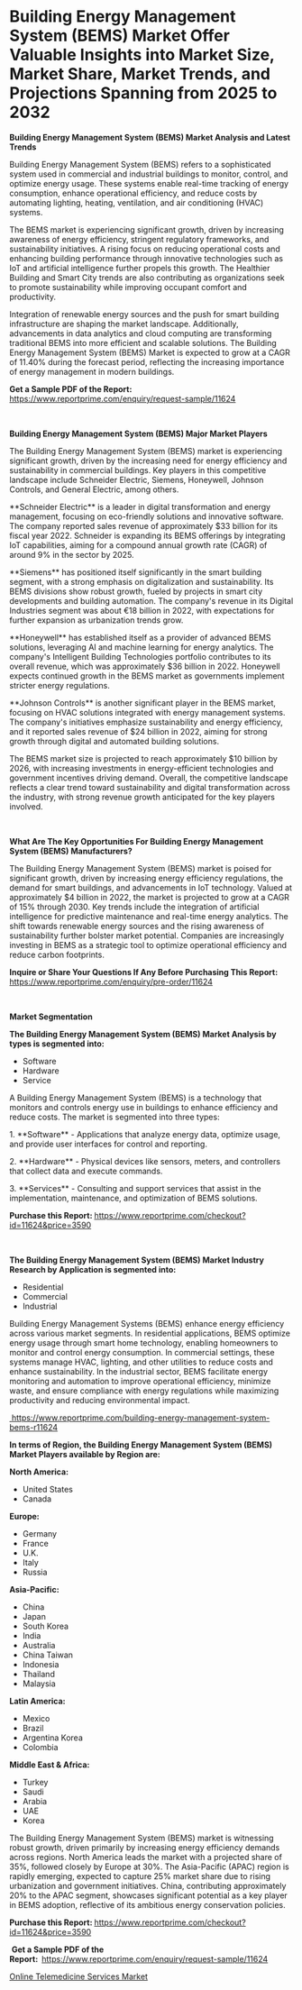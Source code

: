<p><h1>Building Energy Management System (BEMS) Market Offer Valuable Insights into Market Size, Market Share, Market Trends, and Projections Spanning from 2025 to 2032</h1></p><p><strong>Building Energy Management System (BEMS) Market Analysis and Latest Trends</strong></p>
<p><p>Building Energy Management System (BEMS) refers to a sophisticated system used in commercial and industrial buildings to monitor, control, and optimize energy usage. These systems enable real-time tracking of energy consumption, enhance operational efficiency, and reduce costs by automating lighting, heating, ventilation, and air conditioning (HVAC) systems. </p><p>The BEMS market is experiencing significant growth, driven by increasing awareness of energy efficiency, stringent regulatory frameworks, and sustainability initiatives. A rising focus on reducing operational costs and enhancing building performance through innovative technologies such as IoT and artificial intelligence further propels this growth. The Healthier Building and Smart City trends are also contributing as organizations seek to promote sustainability while improving occupant comfort and productivity.</p><p>Integration of renewable energy sources and the push for smart building infrastructure are shaping the market landscape. Additionally, advancements in data analytics and cloud computing are transforming traditional BEMS into more efficient and scalable solutions. The Building Energy Management System (BEMS) Market is expected to grow at a CAGR of 11.40% during the forecast period, reflecting the increasing importance of energy management in modern buildings.</p></p>
<p><strong>Get a Sample PDF of the Report:&nbsp;</strong> <a href="https://www.reportprime.com/enquiry/request-sample/11624?utm_campaign=2930&utm_medium=2&utm_source=Github&utm_content=ia&utm_term=24032025&utm_id=building-energy-management-system-bems">https://www.reportprime.com/enquiry/request-sample/11624</a></p>
<p>&nbsp;</p>
<p><strong>Building Energy Management System (BEMS) Major Market Players</strong></p>
<p><p>The Building Energy Management System (BEMS) market is experiencing significant growth, driven by the increasing need for energy efficiency and sustainability in commercial buildings. Key players in this competitive landscape include Schneider Electric, Siemens, Honeywell, Johnson Controls, and General Electric, among others.</p><p>**Schneider Electric** is a leader in digital transformation and energy management, focusing on eco-friendly solutions and innovative software. The company reported sales revenue of approximately $33 billion for its fiscal year 2022. Schneider is expanding its BEMS offerings by integrating IoT capabilities, aiming for a compound annual growth rate (CAGR) of around 9% in the sector by 2025.</p><p>**Siemens** has positioned itself significantly in the smart building segment, with a strong emphasis on digitalization and sustainability. Its BEMS divisions show robust growth, fueled by projects in smart city developments and building automation. The company's revenue in its Digital Industries segment was about €18 billion in 2022, with expectations for further expansion as urbanization trends grow.</p><p>**Honeywell** has established itself as a provider of advanced BEMS solutions, leveraging AI and machine learning for energy analytics. The company's Intelligent Building Technologies portfolio contributes to its overall revenue, which was approximately $36 billion in 2022. Honeywell expects continued growth in the BEMS market as governments implement stricter energy regulations.</p><p>**Johnson Controls** is another significant player in the BEMS market, focusing on HVAC solutions integrated with energy management systems. The company's initiatives emphasize sustainability and energy efficiency, and it reported sales revenue of $24 billion in 2022, aiming for strong growth through digital and automated building solutions.</p><p>The BEMS market size is projected to reach approximately $10 billion by 2026, with increasing investments in energy-efficient technologies and government incentives driving demand. Overall, the competitive landscape reflects a clear trend toward sustainability and digital transformation across the industry, with strong revenue growth anticipated for the key players involved.</p></p>
<p>&nbsp;</p>
<p><strong>What Are The Key Opportunities For Building Energy Management System (BEMS) Manufacturers?</strong></p>
<p><p>The Building Energy Management System (BEMS) market is poised for significant growth, driven by increasing energy efficiency regulations, the demand for smart buildings, and advancements in IoT technology. Valued at approximately $4 billion in 2022, the market is projected to grow at a CAGR of 15% through 2030. Key trends include the integration of artificial intelligence for predictive maintenance and real-time energy analytics. The shift towards renewable energy sources and the rising awareness of sustainability further bolster market potential. Companies are increasingly investing in BEMS as a strategic tool to optimize operational efficiency and reduce carbon footprints.</p></p>
<p><strong>Inquire or Share Your Questions If Any Before Purchasing This Report:</strong> <a href="https://www.reportprime.com/enquiry/pre-order/11624?utm_campaign=2930&utm_medium=2&utm_source=Github&utm_content=ia&utm_term=24032025&utm_id=building-energy-management-system-bems">https://www.reportprime.com/enquiry/pre-order/11624</a></p>
<p>&nbsp;</p>
<p><strong>Market Segmentation</strong></p>
<p><strong>The Building Energy Management System (BEMS) Market Analysis by types is segmented into:</strong></p>
<p><ul><li>Software</li><li>Hardware</li><li>Service</li></ul></p>
<p><p>A Building Energy Management System (BEMS) is a technology that monitors and controls energy use in buildings to enhance efficiency and reduce costs. The market is segmented into three types: </p><p>1. **Software** - Applications that analyze energy data, optimize usage, and provide user interfaces for control and reporting.</p><p>2. **Hardware** - Physical devices like sensors, meters, and controllers that collect data and execute commands.</p><p>3. **Services** - Consulting and support services that assist in the implementation, maintenance, and optimization of BEMS solutions.</p></p>
<p><strong>Purchase this Report:&nbsp;</strong><a href="https://www.reportprime.com/checkout?id=11624&price=3590&utm_campaign=2930&utm_medium=2&utm_source=Github&utm_content=ia&utm_term=24032025&utm_id=building-energy-management-system-bems">https://www.reportprime.com/checkout?id=11624&price=3590</a></p>
<p>&nbsp;</p>
<p><strong>The Building Energy Management System (BEMS) Market Industry Research by Application is segmented into:</strong></p>
<p><ul><li>Residential</li><li>Commercial</li><li>Industrial</li></ul></p>
<p><p>Building Energy Management Systems (BEMS) enhance energy efficiency across various market segments. In residential applications, BEMS optimize energy usage through smart home technology, enabling homeowners to monitor and control energy consumption. In commercial settings, these systems manage HVAC, lighting, and other utilities to reduce costs and enhance sustainability. In the industrial sector, BEMS facilitate energy monitoring and automation to improve operational efficiency, minimize waste, and ensure compliance with energy regulations while maximizing productivity and reducing environmental impact.</p></p>
<p><a href="https://www.reportprime.com/building-energy-management-system-bems-r11624?utm_campaign=2930&utm_medium=2&utm_source=Github&utm_content=ia&utm_term=24032025&utm_id=building-energy-management-system-bems">&nbsp;https://www.reportprime.com/building-energy-management-system-bems-r11624</a></p>
<p><strong>In terms of Region, the Building Energy Management System (BEMS) Market Players available by Region are:</strong></p>
<p>
    <p> <strong> North America: </strong>
        <ul>
            <li>United States</li>
            <li>Canada</li>
        </ul>
        </p> 
    <p> <strong> Europe: </strong>
        <ul>
            <li>Germany</li>
            <li>France</li>
            <li>U.K.</li>
            <li>Italy</li>
            <li>Russia</li>
        </ul>
        </p> 
    <p> <strong> Asia-Pacific: </strong>
        <ul>
            <li>China</li>
            <li>Japan</li>
            <li>South Korea</li>
            <li>India</li>
            <li>Australia</li>
            <li>China Taiwan</li>
            <li>Indonesia</li>
            <li>Thailand</li>
            <li>Malaysia</li>
        </ul>
        </p> 
    <p> <strong> Latin America: </strong>
        <ul>
            <li>Mexico</li>
            <li>Brazil</li>
            <li>Argentina Korea</li>
            <li>Colombia</li>
        </ul>
        </p> 
    <p> <strong> Middle East & Africa: </strong>
        <ul>
            <li>Turkey</li>
            <li>Saudi</li>
            <li>Arabia</li>
            <li>UAE</li>
            <li>Korea</li>
        </ul>
    </p>
    </p>
<p><p>The Building Energy Management System (BEMS) market is witnessing robust growth, driven primarily by increasing energy efficiency demands across regions. North America leads the market with a projected share of 35%, followed closely by Europe at 30%. The Asia-Pacific (APAC) region is rapidly emerging, expected to capture 25% market share due to rising urbanization and government initiatives. China, contributing approximately 20% to the APAC segment, showcases significant potential as a key player in BEMS adoption, reflective of its ambitious energy conservation policies.</p></p>
<p><strong>Purchase this Report: </strong><a href="https://www.reportprime.com/checkout?id=11624&price=3590&utm_campaign=2930&utm_medium=2&utm_source=Github&utm_content=ia&utm_term=24032025&utm_id=building-energy-management-system-bems">https://www.reportprime.com/checkout?id=11624&price=3590</a></p>
<p>&nbsp;<strong>Get a Sample PDF of the Report:&nbsp;&nbsp;</strong><a href="https://www.reportprime.com/enquiry/request-sample/11624?utm_campaign=2930&utm_medium=2&utm_source=Github&utm_content=ia&utm_term=24032025&utm_id=building-energy-management-system-bems">https://www.reportprime.com/enquiry/request-sample/11624</a></p>
<p><strong></strong></p>
<p><p><a href="https://github.com/paljuhubeyde/Market-Research-Report-List-1/blob/main/online-telemedicine-services-market.md?utm_campaign=2930&utm_medium=2&utm_source=Github&utm_content=ia&utm_term=24032025&utm_id=building-energy-management-system-bems">Online Telemedicine Services Market</a></p></p>